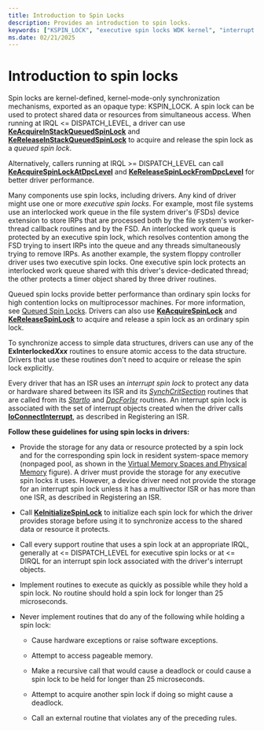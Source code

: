 ```yaml
---
title: Introduction to Spin Locks
description: Provides an introduction to spin locks.
keywords: ["KSPIN_LOCK", "executive spin locks WDK kernel", "interrupt spin locks WDK kernel", "queued spin locks WDK kernel", "spin locks WDK kernel"]
ms.date: 02/21/2025
---
```


# Introduction to spin locks

Spin locks are kernel-defined, kernel-mode-only synchronization mechanisms, exported as an opaque type: KSPIN_LOCK. A spin lock can be used to protect shared data or resources from simultaneous access.
When running at IRQL <= DISPATCH_LEVEL, a driver can use [**KeAcquireInStackQueuedSpinLock**](/windows-hardware/drivers/ddi/wdm/nf-wdm-keacquireinstackqueuedspinlock) and [**KeReleaseInStackQueuedSpinLock**](/windows-hardware/drivers/ddi/wdm/nf-wdm-kereleaseinstackqueuedspinlock) to acquire and release the spin lock as a *queued spin lock*.

Alternatively, callers running at IRQL >= DISPATCH_LEVEL can call [**KeAcquireSpinLockAtDpcLevel**](/windows-hardware/drivers/ddi/wdm/nf-wdm-keacquirespinlockatdpclevel) and [**KeReleaseSpinLockFromDpcLevel**](/windows-hardware/drivers/ddi/wdm/nf-wdm-kereleasespinlockfromdpclevel) for better driver performance.

Many components use spin locks, including drivers. Any kind of driver might use one or more *executive spin locks*. For example, most file systems use an interlocked work queue in the file system driver's (FSDs) device extension to store IRPs that are processed both by the file system's worker-thread callback routines and by the FSD. An interlocked work queue is protected by an executive spin lock, which resolves contention among the FSD trying to insert IRPs into the queue and any threads simultaneously trying to remove IRPs. As another example, the system floppy controller driver uses two executive spin locks. One executive spin lock protects an interlocked work queue shared with this driver's device-dedicated thread; the other protects a timer object shared by three driver routines.

Queued spin locks provide better performance than ordinary spin locks for high contention locks on multiprocessor machines. For more information, see [Queued Spin Locks](queued-spin-locks.md). Drivers can also use [**KeAcquireSpinLock**](/windows-hardware/drivers/ddi/wdm/nf-wdm-keacquirespinlock) and [**KeReleaseSpinLock**](/windows-hardware/drivers/ddi/wdm/nf-wdm-kereleasespinlock) to acquire and release a spin lock as an ordinary spin lock.

To synchronize access to simple data structures, drivers can use any of the **ExInterlocked*Xxx*** routines to ensure atomic access to the data structure. Drivers that use these routines don't need to acquire or release the spin lock explicitly.

Every driver that has an ISR uses an *interrupt spin lock* to protect any data or hardware shared between its ISR and its [*SynchCritSection*](/windows-hardware/drivers/ddi/wdm/nc-wdm-ksynchronize_routine) routines that are called from its [*StartIo*](/windows-hardware/drivers/ddi/wdm/nc-wdm-driver_startio) and [*DpcForIsr*](/windows-hardware/drivers/ddi/wdm/nc-wdm-io_dpc_routine) routines. An interrupt spin lock is associated with the set of interrupt objects created when the driver calls [**IoConnectInterrupt**](/windows-hardware/drivers/ddi/wdm/nf-wdm-ioconnectinterrupt), as described in Registering an ISR.

**Follow these guidelines for using spin locks in drivers:**

- Provide the storage for any data or resource protected by a spin lock and for the corresponding spin lock in resident system-space memory (nonpaged pool, as shown in the [Virtual Memory Spaces and Physical Memory](overview-of-windows-memory-space.md) figure). A driver must provide the storage for any executive spin locks it uses. However, a device driver need not provide the storage for an interrupt spin lock unless it has a multivector ISR or has more than one ISR, as described in Registering an ISR.

- Call [**KeInitializeSpinLock**](/windows-hardware/drivers/ddi/wdm/nf-wdm-keinitializespinlock) to initialize each spin lock for which the driver provides storage before using it to synchronize access to the shared data or resource it protects.

- Call every support routine that uses a spin lock at an appropriate IRQL, generally at &lt;= DISPATCH\_LEVEL for executive spin locks or at &lt;= DIRQL for an interrupt spin lock associated with the driver's interrupt objects.

- Implement routines to execute as quickly as possible while they hold a spin lock. No routine should hold a spin lock for longer than 25 microseconds.

- Never implement routines that do any of the following while holding a spin lock:

  - Cause hardware exceptions or raise software exceptions.

  - Attempt to access pageable memory.

  - Make a recursive call that would cause a deadlock or could cause a spin lock to be held for longer than 25 microseconds.

  - Attempt to acquire another spin lock if doing so might cause a deadlock.

  - Call an external routine that violates any of the preceding rules.
